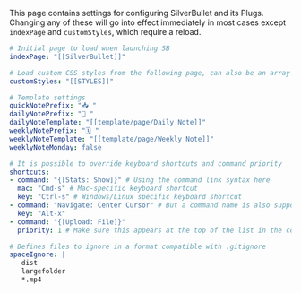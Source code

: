 This page contains settings for configuring SilverBullet and its Plugs. Changing any of these will go into effect immediately in most cases except `indexPage` and `customStyles`, which require a reload.

```yaml
# Initial page to load when launching SB
indexPage: "[[SilverBullet]]"

# Load custom CSS styles from the following page, can also be an array
customStyles: "[[STYLES]]"

# Template settings
quickNotePrefix: "📥 "
dailyNotePrefix: "📅 "
dailyNoteTemplate: "[[template/page/Daily Note]]"
weeklyNotePrefix: "🗓️ "
weeklyNoteTemplate: "[[template/page/Weekly Note]]"
weeklyNoteMonday: false

# It is possible to override keyboard shortcuts and command priority
shortcuts:
- command: "{[Stats: Show]}" # Using the command link syntax here
  mac: "Cmd-s" # Mac-specific keyboard shortcut
  key: "Ctrl-s" # Windows/Linux specific keyboard shortcut
- command: "Navigate: Center Cursor" # But a command name is also supported 
  key: "Alt-x"
- command: "{[Upload: File]}"
  priority: 1 # Make sure this appears at the top of the list in the command palette

# Defines files to ignore in a format compatible with .gitignore
spaceIgnore: |
   dist
   largefolder
   *.mp4

```
